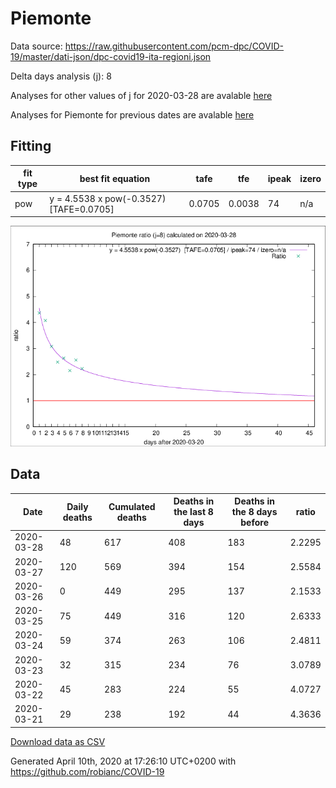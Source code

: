 # Piemonte

Data source: https://raw.githubusercontent.com/pcm-dpc/COVID-19/master/dati-json/dpc-covid19-ita-regioni.json

Delta days analysis (j): 8

Analyses for other values of j for 2020-03-28 are avalable [here](../README.md)

Analyses for Piemonte for previous dates are avalable [here](../../README.md)

## Fitting 
|fit type|best fit equation|tafe|tfe|ipeak|izero|
|-------|-----|--------|------|---|---|
|pow|y = 4.5538 x pow(-0.3527)  [TAFE=0.0705]|0.0705|0.0038|74|n/a|

![Plot](COVID-19_piemonte_j8_2020-03-28.png)

## Data
|Date|Daily deaths|Cumulated deaths|Deaths in the last 8 days|Deaths in the 8 days before|ratio|
|----|----------|-----------|-------|--------------------|-----|
|2020-03-28|48|617|408|183|2.2295|
|2020-03-27|120|569|394|154|2.5584|
|2020-03-26|0|449|295|137|2.1533|
|2020-03-25|75|449|316|120|2.6333|
|2020-03-24|59|374|263|106|2.4811|
|2020-03-23|32|315|234|76|3.0789|
|2020-03-22|45|283|224|55|4.0727|
|2020-03-21|29|238|192|44|4.3636|

[Download data as CSV](COVID-19_piemonte_j8_2020-03-28.csv)

Generated April 10th, 2020 at 17:26:10 UTC+0200 with https://github.com/robianc/COVID-19
